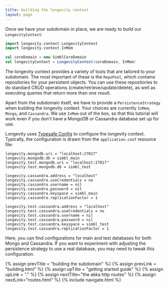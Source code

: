 ```yaml
---
title: building the longevity context
layout: page
---
```


Once we have your subdomain in place, we are ready to build our
`LongevityContext`:

```scala
import longevity.context.LongevityContext
import longevity.context.InMem

val coreDomain = new SimblCoreDomain
val longevityContext = LongevityContext(coreDomain, InMem)
```

The longevity context provides a variety of tools that are tailored to
your subdomain. The most important of these is the `RepoPool`, which
contains repositories for your persistent objects. You can use these
repositories to do standard CRUD operations
(create/retrieve/update/delete), as well as executing queries that
return more than one result.

Apart from the subdomain itself, we have to provide a
`PersistenceStrategy` when building the longevity context. Your
choices are currently `InMem`, `Mongo`, and `Cassandra`. We use
`InMem` out of the box, so that this tutorial will work even if you
don't have a MongoDB or Cassandra database set up for use.

Longevity uses [Typesafe
Config](https://github.com/typesafehub/config) to configure the
longevity context. Typically, the configuration is drawn from the
`application.conf` resource file:

```prop
longevity.mongodb.uri = "localhost:27017"
longevity.mongodb.db = simbl_main
longevity.test.mongodb.uri = "localhost:27017"
longevity.test.mongodb.db = simbl_test

longevity.cassandra.address = "localhost"
longevity.cassandra.useCredentials = no
longevity.cassandra.username = nil
longevity.cassandra.password = nil
longevity.cassandra.keyspace = simbl_main
longevity.cassandra.replicationFactor = 1

longevity.test.cassandra.address = "localhost"
longevity.test.cassandra.useCredentials = no
longevity.test.cassandra.username = nil
longevity.test.cassandra.password = nil
longevity.test.cassandra.keyspace = simbl_test
longevity.test.cassandra.replicationFactor = 1
```

Here, you can find configurations for main and test databases for both
Mongo and Cassandra. If you want to experiment with adjusting the
persistence strategy to use a real database, you may need to tweak
this configuration.

{% assign prevTitle = "building the subdomain" %}
{% assign prevLink = "building.html" %}
{% assign upTitle = "getting started guide" %}
{% assign upLink = "." %}
{% assign nextTitle="the akka http routes" %}
{% assign nextLink="routes.html" %}
{% include navigate.html %}
